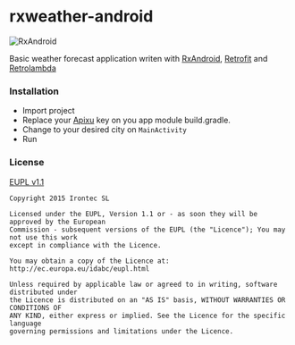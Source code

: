 # rxweather-android

![RxAndroid](https://raw.githubusercontent.com/irontec/rxweather-android/master/rx.png)

Basic weather forecast application writen with [RxAndroid](https://github.com/ReactiveX/RxAndroid), [Retrofit](http://square.github.io/retrofit/) and [Retrolambda](https://github.com/evant/gradle-retrolambda)

### Installation

- Import project
- Replace your [Apixu](https://www.apixu.com/) key on you app module build.gradle.
- Change to your desired city on ```MainActivity```
- Run

### License

[EUPL v1.1](https://github.com/irontec/rxweather-android/blob/master/LICENSE.txt)

```
Copyright 2015 Irontec SL

Licensed under the EUPL, Version 1.1 or - as soon they will be approved by the European
Commission - subsequent versions of the EUPL (the "Licence"); You may not use this work
except in compliance with the Licence.

You may obtain a copy of the Licence at:
http://ec.europa.eu/idabc/eupl.html

Unless required by applicable law or agreed to in writing, software distributed under 
the Licence is distributed on an "AS IS" basis, WITHOUT WARRANTIES OR CONDITIONS OF 
ANY KIND, either express or implied. See the Licence for the specific language 
governing permissions and limitations under the Licence.
```